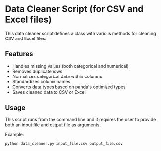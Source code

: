 # Data Cleaner Script (for CSV and Excel files)

This data cleaner script defines a class with various methods for cleaning CSV and Excel files.

## Features

- Handles missing values (both categorical and numerical)
- Removes duplicate rows
- Normalizes categorical data within columns
- Standardizes column names
- Converts data types based on panda's optimized types
- Saves cleaned data to CSV or Excel


## Usage

This script runs from the command line and it requires the user to provide both an input file and output file as arguments.

Example:

```bash
python data_cleaner.py input_file.csv output_file.csv
```
